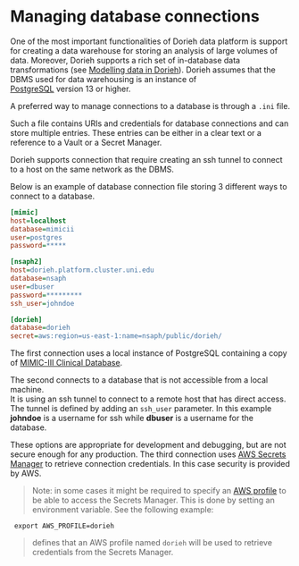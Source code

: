 # Managing database connections
                          
One of the most important functionalities of Dorieh data platform
is support for creating a data warehouse for storing an analysis of large
volumes of data. Moreover, Dorieh supports a rich set of in-database 
data transformations 
(see [Modelling data in Dorieh](Datamodels)). Dorieh assumes that the DBMS
used for data warehousing is an instance of  
[PostgreSQL](https://www.postgresql.org/docs/current/index.html)
version 13 or higher.

A preferred way to manage connections to a database is through a `.ini` file.

Such a file contains URIs and credentials for database connections and can store multiple
entries. These entries can be either in a clear text or a reference to a Vault or a Secret Manager.

Dorieh supports connection that require creating an ssh tunnel to connect to a host 
on the same network as the DBMS.

Below is an example of database connection file storing 3 different ways to connect to 
a database.

```ini
[mimic]
host=localhost
database=mimicii
user=postgres
password=*****

[nsaph2]
host=dorieh.platform.cluster.uni.edu
database=nsaph
user=dbuser
password=*********
ssh_user=johndoe

[dorieh]
database=dorieh
secret=aws:region=us-east-1:name=nsaph/public/dorieh/

```

The first connection uses a local instance of PostgreSQL containing a copy of
[MIMIC-III Clinical Database](https://physionet.org/content/mimiciii/1.4/).

The second connects to a database that is not accessible from a local machine.  
It is using an ssh tunnel to connect to a remote host that has direct access. 
The tunnel is defined by adding an `ssh_user` parameter.
In this example **johndoe** is a username for ssh while **dbuser** is a username for the database.
                                                
These options are appropriate for development and debugging, but are not secure enough for any 
production. The third connection uses
[AWS Secrets Manager](https://docs.aws.amazon.com/secretsmanager/latest/userguide/intro.html)
to retrieve connection credentials. In this case security is provided by AWS.

> Note: in some cases it might be required to specify an 
> [AWS profile](https://docs.aws.amazon.com/cli/v1/userguide/cli-configure-files.html)
> to be able to access the Secrets Manager. This is done by setting an environment variable.
> See the following example:

     export AWS_PROFILE=dorieh
                              
> defines that an AWS profile named `dorieh` will be used to retrieve credentials from
> the Secrets Manager.


